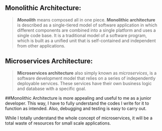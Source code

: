 <h2>Monolithic Architecture:</h2>

> <i><b>Monolith</b></i> means composed all in one piece.
> <b>Monolithic architecture</b> is described as a single-tiered model of software application in which different components are combined into a single platform and uses a single code base.
> It is a traditional model of a software program, which is built as a unified unit that is self-contained and independent from other applications.


<h2>Microservices Architecture:</h2>

> <b>Microservices architecture</b> also simply known as <i>microservices</i>, is a software development model that relies on a series of independently deployable services.
> These services have their own business logic and database with a specific goal.

##Monolithic Architecture
is more appealing and useful to me as a junior developer. This way, I have to fully understand the codes I write for it to function as intended. Also, debugging and testing is easy to carry out.
<p>While I totally understand the whole concept of microservices, it will be a total waste of resources for small scale applications.</p>



